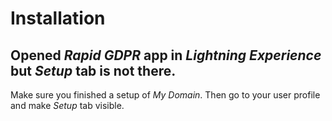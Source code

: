 # Installation

## Opened _Rapid GDPR_ app in _Lightning Experience_ but _Setup_ tab is not there.

Make sure you finished a setup of _My Domain_. Then go to your user profile and make _Setup_ tab visible.

